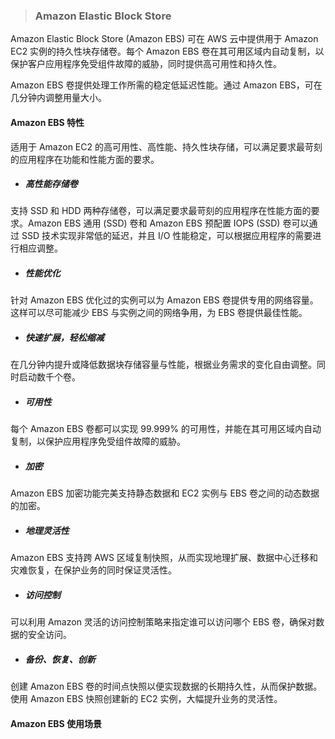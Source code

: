 > ### **Amazon Elastic Block Store**


Amazon Elastic Block Store (Amazon EBS) 可在 AWS 云中提供用于 Amazon EC2 实例的持久性块存储卷。每个 Amazon EBS 卷在其可用区域内自动复制，以保护客户应用程序免受组件故障的威胁，同时提供高可用性和持久性。

Amazon EBS 卷提供处理工作所需的稳定低延迟性能。通过 Amazon EBS，可在几分钟内调整用量大小。


#### Amazon EBS 特性

适用于 Amazon EC2 的高可用性、高性能、持久性块存储，可以满足要求最苛刻的应用程序在功能和性能方面的要求。


* ##### 高性能存储卷

 支持 SSD 和 HDD 两种存储卷，可以满足要求最苛刻的应用程序在性能方面的要求。Amazon EBS 通用 (SSD) 卷和 Amazon EBS 预配置 IOPS (SSD) 卷可以通过 SSD 技术实现非常低的延迟，并且 I/O 性能稳定，可以根据应用程序的需要进行相应调整。

* ##### 性能优化

 针对 Amazon EBS 优化过的实例可以为 Amazon EBS 卷提供专用的网络容量。这样可以尽可能减少 EBS 与实例之间的网络争用，为 EBS 卷提供最佳性能。

* ##### 快速扩展，轻松缩减

 在几分钟内提升或降低数据块存储容量与性能，根据业务需求的变化自由调整。同时启动数千个卷。

* ##### 可用性

 每个 Amazon EBS 卷都可以实现 99.999% 的可用性，并能在其可用区域内自动复制，以保护应用程序免受组件故障的威胁。

* ##### 加密

 Amazon EBS 加密功能完美支持静态数据和 EC2 实例与 EBS 卷之间的动态数据的加密。

* ##### 地理灵活性

 Amazon EBS 支持跨 AWS 区域复制快照，从而实现地理扩展、数据中心迁移和灾难恢复，在保护业务的同时保证灵活性。

* ##### 访问控制

 可以利用 Amazon 灵活的访问控制策略来指定谁可以访问哪个 EBS 卷，确保对数据的安全访问。

* ##### 备份、恢复、创新

 创建 Amazon EBS 卷的时间点快照以便实现数据的长期持久性，从而保护数据。使用 Amazon EBS 快照创建新的 EC2 实例，大幅提升业务的灵活性。
 
#### Amazon EBS 使用场景



